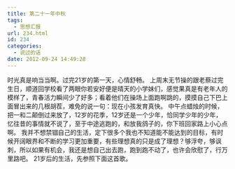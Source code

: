 ```yaml
---
title: 第二十一年中秋
tags:
  - 思想汇报
url: 234.html
id: 234
categories:
  - 说过的话
date: 2012-09-24 14:49:28
---
```


时光真是响当当啊。过完21岁的第一天，心情舒畅。 上周末无节操的跟老蔡过完生日，顺道回学校看了两眼你若安好便是晴天的小学妹们，感觉果真是有老年人的模样了，青春活力瞬间少了好多；看着他们在操场上面跑啊跳的，摸摸自己下巴上面冒出来的几根胡茬，难免的说一句：现在小孩发育真快。 中午点蜡烛的时候，把一和二颠倒过来放了，12岁的花季，12岁还是一个少年，恰同学少年的少年，忆往昔的事情就不说了，至于中途逃跑的，和放我鸽子的，你下班回家路上小心点啊。 我并不想禁锢自己的生活，定下很多个我也不知道能不能达到的目标，有时候开阔眼界和不断的学习更加重要，有些理想真的只是成了理想？够浮夸，够讽刺，所以如果有机会，我还是想自己出去跑，跑到跑不动了，也许会欣慰了，行万里路吧。 21岁后的生活，先参照下面这首歌。
